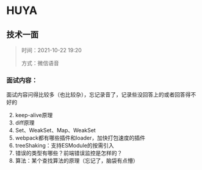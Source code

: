 # HUYA

## 技术一面

> 时间：2021-10-22 19:20
>
> 方式：微信语音

### 面试内容：

面试内容问得比较多（也比较杂），忘记录音了，记录些没回答上的或者回答得不好的

2. keep-alive原理
2. diff原理
3. Set、WeakSet、Map、WeakSet
4. webpack都有哪些插件和loader，加快打包速度的插件
5. treeShaking：支持ESModule的按需引入
6. 错误的类型有哪些？前端错误监控是怎样的？
7. 算法：某个查找算法的原理（忘记了，脑袋有点懵）
